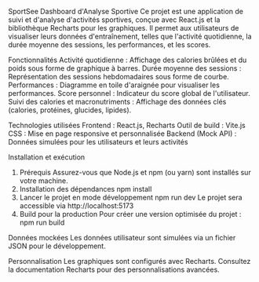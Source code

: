 SportSee
Dashboard d'Analyse Sportive
Ce projet est une application de suivi et d'analyse d'activités sportives, conçue avec React.js et la bibliothèque Recharts pour les graphiques. Il permet aux utilisateurs de visualiser leurs données d'entraînement, telles que l'activité quotidienne, la durée moyenne des sessions, les performances, et les scores.

Fonctionnalités
Activité quotidienne : Affichage des calories brûlées et du poids sous forme de graphique à barres.
Durée moyenne des sessions : Représentation des sessions hebdomadaires sous forme de courbe.
Performances : Diagramme en toile d'araignée pour visualiser les performances.
Score personnel : Indicateur du score global de l'utilisateur.
Suivi des calories et macronutriments : Affichage des données clés (calories, protéines, glucides, lipides).

Technologies utilisées
Frontend : React.js, Recharts
Outil de build : Vite.js
CSS : Mise en page responsive et personnalisée
Backend (Mock API) : Données simulées pour les utilisateurs et leurs activités

 Installation et exécution
1. Prérequis
Assurez-vous que Node.js et npm (ou yarn) sont installés sur votre machine.
2. Installation des dépendances
npm install
3. Lancer le projet en mode développement
npm run dev
Le projet sera accessible via http://localhost:5173
4. Build pour la production
Pour créer une version optimisée du projet :
npm run build


Données mockées
Les données utilisateur sont simulées via un fichier JSON pour le développement.

Personnalisation
Les graphiques sont configurés avec Recharts. Consultez la documentation Recharts pour des personnalisations avancées.
